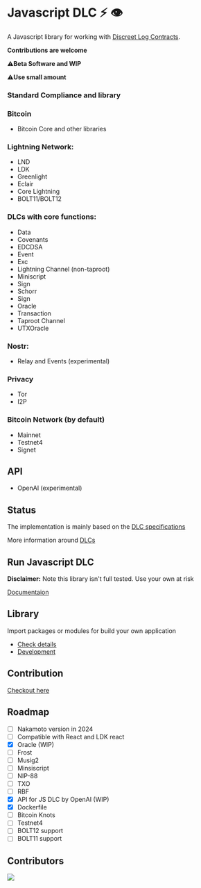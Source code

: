 # Javascript DLC ⚡ 👁️


A Javascript library for working with [Discreet Log Contracts](https://adiabat.github.io/dlc.pdf).

**Contributions are welcome**

⚠️**Beta Software and WIP**

⚠️**Use small amount**

### Standard Compliance and library

### Bitcoin 

- Bitcoin Core and other libraries

### Lightning Network:

- LND
- LDK
- Greenlight
- Eclair
- Core Lightning
- BOLT11/BOLT12

### DLCs with core functions:

- Data
- Covenants
- EDCDSA
- Event
- Exc
- Lightning Channel (non-taproot)
- Miniscript
- Sign
- Schorr
- Sign
- Oracle
- Transaction
- Taproot Channel
- UTXOracle 

### Nostr:

- Relay and Events (experimental)

### Privacy

- Tor
- I2P

### Bitcoin Network (by default)

- Mainnet
- Testnet4
- Signet

## API

- OpenAI (experimental)

## Status

The implementation is mainly based on the [DLC specifications](https://github.com/discreetlogcontracts/dlcspecs)

More information around [DLCs](https://www.dlc.wiki/)

## Run Javascript DLC

**Disclaimer:** Note this library isn't full tested. Use your own at risk

[Documentaion](https://github.com/AreaLayer/javascript-dlc/blob/main/docs/run.md)

## Library

Import packages or modules for build your own application

- [Check details](https://github.com/AreaLayer/javascript-dlc/blob/main/docs/library.md)
- [Development](https://github.com/AreaLayer/javascript-dlc/blob/main/docs/development.md)

## Contribution

[Checkout here](https://github.com/AreaLayer/javascript-dlc/blob/main/CONTRIBUTING.md)

## Roadmap

- [ ] Nakamoto version in 2024
- [ ] Compatible with React and LDK react
- [x] Oracle (WIP)
- [ ] Frost
- [ ] Musig2
- [ ] Minsiscript
- [ ] NIP-88
- [ ] TXO
- [ ] RBF
- [x] API for JS DLC by OpenAI (WIP)
- [x] Dockerfile
- [ ] Bitcoin Knots
- [ ] Testnet4
- [ ] BOLT12 support
- [ ] BOLT11 support
  
## Contributors

<a align="center" href="https://github.com/AreaLayer/javascript-dlc/graphs/contributors">
  <img src="https://contrib.rocks/image?repo=AreaLayer/javascript-dlc" />
</a>
